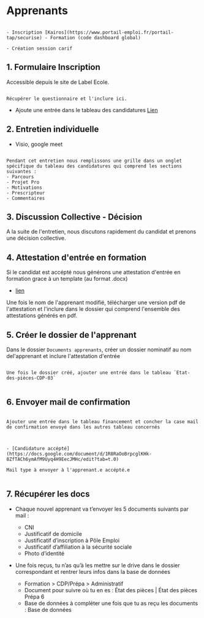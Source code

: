 # Apprenants


```{note}

- Inscription [Kairos](https://www.portail-emploi.fr/portail-tap/securise) - Formation (code dashboard global)

- Création session carif

```

## 1. Formulaire Inscription

Accessible depuis le site de Label Ecole. 

```{note}

Récupérer le questionnaire et l'inclure ici.

```

- Ajoute une entrée dans le tableau des candidatures [Lien](#)

## 2. Entretien individuelle

- Visio, google meet

```{note}

Pendant cet entretien nous remplissons une grille dans un onglet spécifique du tableau des candidatures qui comprend les sections suivantes :
- Parcours
- Projet Pro
- Motivations
- Prescripteur
- Commentaires

```



## 3. Discussion Collective - Décision

A la suite de l'entretien, nous discutons rapidement du candidat et prenons une décision collective.

## 4. Attestation d'entrée en formation

Si le candidat est accépté nous générons une attestation d'entrée en formation grace à un template (au format .docx)

- [lien](#)

Une fois le nom de l'apprenant modifié, télécharger une version pdf de l'attestation et l'inclure dans le dossier qui comprend l'ensemble des attestations générés en pdf.

## 5. Créer le dossier de l'apprenant

Dans le dossier `Documents apprenants`, créer un dossier nominatif au nom del'apprenant et inclure l'attestation d'entrée

```{warning}

Une fois le dossier créé, ajouter une entrée dans le tableau `Etat-des-pièces-CDP-03` 


```


## 6. Envoyer mail de confirmation

```{warning}

Ajouter une entrée dans le tableau financement et concher la case mail de confirmation envoyé dans les autres tableau concernés


```

```{note}

- [Candidature accépté](https://docs.google.com/document/d/1R8RaOoBrpcglKHk-8ZfTACh6ymAfM9Uyq4H9EecJMHc/edit?tab=t.0)

Mail type à envoyer à l'apprenant.e accépté.e


```

## 7. Récupérer les docs


- Chaque nouvel apprenant va t’envoyer les 5 documents suivants par mail : 
    - CNI
    - Justificatif de domicile
    - Justificatif d’inscription à Pôle Emploi
    - Justificatif d’affiliation à la sécurité sociale
    - Photo d’identité

- Une fois reçus, tu n’as qu’à les mettre sur le drive dans le dossier correspondant et rentrer leurs infos dans la base de données
    - Formation > CDP/Prépa > Administratif
    - Document pour suivre où tu en es : État des pièces | État des pièces Prépa 6
    - Base de données à compléter une fois que tu as reçu les documents : Base de données 